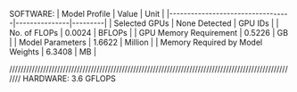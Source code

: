 SOFTWARE:
| Model Profile                    | Value         | Unit    |
|----------------------------------|---------------|---------|
| Selected GPUs                    | None Detected | GPU IDs |
| No. of FLOPs                     | 0.0024        | BFLOPs  |
| GPU Memory Requirement           | 0.5226        | GB      |
| Model Parameters                 | 1.6622        | Million |
| Memory Required by Model Weights | 6.3408        | MB      |



///////////////////////////////////////////////////////////////////////////////////////////////////////
HARDWARE:
3.6 GFLOPS
